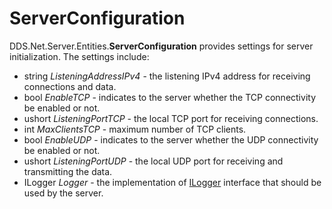 # ServerConfiguration

DDS.Net.Server.Entities.**ServerConfiguration** provides settings for server initialization. The settings include:

  * string *ListeningAddressIPv4* - the listening IPv4 address for receiving connections and data.
  * bool *EnableTCP* - indicates to the server whether the TCP connectivity be enabled or not.
  * ushort *ListeningPortTCP* - the local TCP port for receiving connections.
  * int *MaxClientsTCP* - maximum number of TCP clients.
  * bool *EnableUDP* - indicates to the server whether the UDP connectivity be enabled or not.
  * ushort *ListeningPortUDP* - the local UDP port for receiving and transmitting the data.
  * ILogger *Logger* - the implementation of [ILogger](./ILogger.md) interface that should be used by the server.






